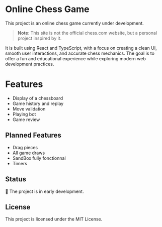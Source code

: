 # Online Chess Game

This project is an online chess game currently under development.

> **Note**: This site is not the official chess.com website, but a personal project inspired by it.

It is built using React and TypeScript, with a focus on creating a clean UI, smooth user interactions, and accurate chess mechanics. The goal is to offer a fun and educational experience while exploring modern web development practices.

# Features

-   Display of a chessboard
-   Game history and replay
-   Move validation
-   Playing bot
-   Game review

## Planned Features

-   Drag pieces
-   All game draws
-   SandBox fully fonctionnal
-   Timers

## Status

:construction: The project is in early development.

## License

This project is licensed under the MIT License.
